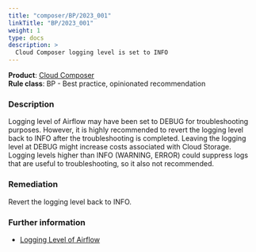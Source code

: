 ```yaml
---
title: "composer/BP/2023_001"
linkTitle: "BP/2023_001"
weight: 1
type: docs
description: >
  Cloud Composer logging level is set to INFO
---
```


**Product**: [Cloud Composer](https://cloud.google.com/composer)\
**Rule class**: BP - Best practice, opinionated recommendation

### Description

Logging level of Airflow may have been set to DEBUG for troubleshooting
purposes. However, it is highly recommended to revert the logging level
back to INFO after the troubleshooting is completed. Leaving the logging
level at DEBUG might increase costs associated with Cloud Storage. Logging
levels higher than INFO (WARNING, ERROR) could suppress logs that are useful
to troubleshooting, so it also not recommended.

### Remediation

Revert the logging level back to INFO.

### Further information

- [Logging Level of
  Airflow](https://cloud.google.com/composer/docs/composer-2/troubleshooting-dags#troubleshooting-workflow)
